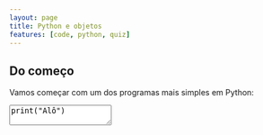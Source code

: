 ```yaml
---
layout: page
title: Python e objetos
features: [code, python, quiz]
---
```


## Do começo

Vamos começar com um dos programas mais simples em Python:

<textarea class="code lang-python">
print("Alô")</textarea>


